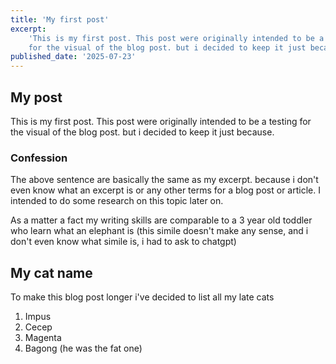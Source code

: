 ```yaml
---
title: 'My first post'
excerpt:
    'This is my first post. This post were originally intended to be a testing
    for the visual of the blog post. but i decided to keep it just because.'
published_date: '2025-07-23'
---
```


## My post

This is my first post. This post were originally intended to be a testing for
the visual of the blog post. but i decided to keep it just because.

### Confession

The above sentence are basically the same as my excerpt. because i don't even
know what an excerpt is or any other terms for a blog post or article. I
intended to do some research on this topic later on.

As a matter a fact my writing skills are comparable to a 3 year old toddler who
learn what an elephant is (this simile doesn't make any sense, and i don't even
know what simile is, i had to ask to chatgpt)

## My cat name

To make this blog post longer i've decided to list all my late cats

1. Impus
2. Cecep
3. Magenta
4. Bagong (he was the fat one)
